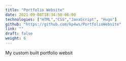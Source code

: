 ```yaml
---
title: "Portfolio Website"
date: 2021-09-08T18:34:50-06:00
technologies: ["HTML","CSS","JavaScript", "Hugo"]
github: "https://github.com/kp4ws/PortfolioWebsite"
link: ""
draft: false
weight: 6
---
```

My custom built portfolio websit
